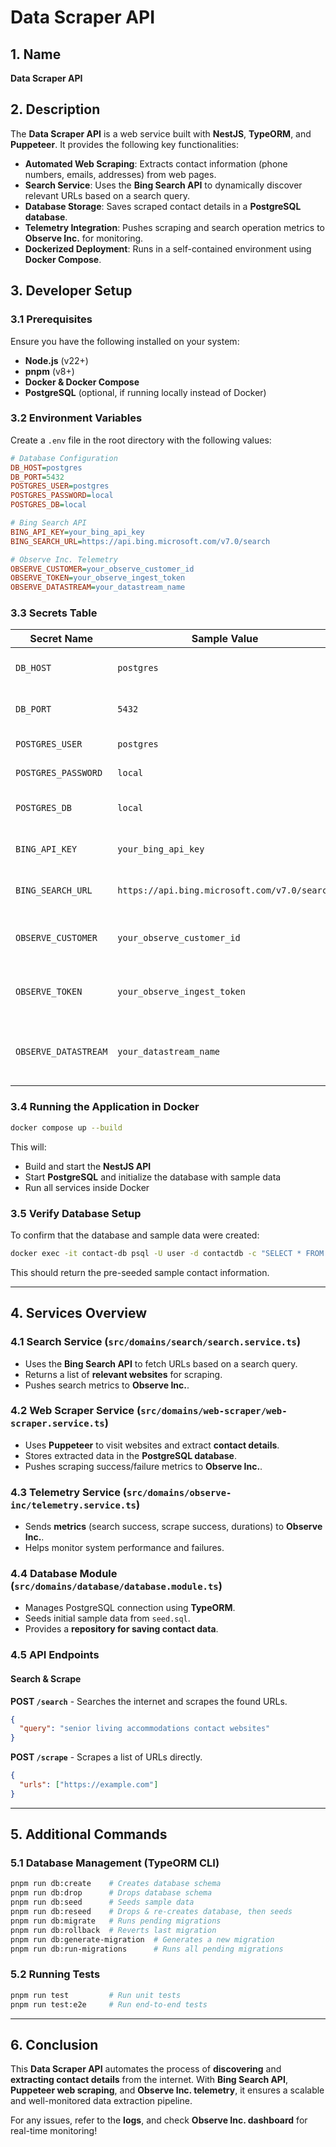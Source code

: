 # **Data Scraper API**

## **1. Name**
**Data Scraper API**

## **2. Description**
The **Data Scraper API** is a web service built with **NestJS**, **TypeORM**, and **Puppeteer**. It provides the following key functionalities:

- **Automated Web Scraping**: Extracts contact information (phone numbers, emails, addresses) from web pages.
- **Search Service**: Uses the **Bing Search API** to dynamically discover relevant URLs based on a search query.
- **Database Storage**: Saves scraped contact details in a **PostgreSQL database**.
- **Telemetry Integration**: Pushes scraping and search operation metrics to **Observe Inc.** for monitoring.
- **Dockerized Deployment**: Runs in a self-contained environment using **Docker Compose**.

## **3. Developer Setup**

### **3.1 Prerequisites**
Ensure you have the following installed on your system:
- **Node.js** (v22+)
- **pnpm** (v8+)
- **Docker & Docker Compose**
- **PostgreSQL** (optional, if running locally instead of Docker)

### **3.2 Environment Variables**
Create a `.env` file in the root directory with the following values:

```ini
# Database Configuration
DB_HOST=postgres
DB_PORT=5432
POSTGRES_USER=postgres
POSTGRES_PASSWORD=local
POSTGRES_DB=local

# Bing Search API
BING_API_KEY=your_bing_api_key
BING_SEARCH_URL=https://api.bing.microsoft.com/v7.0/search

# Observe Inc. Telemetry
OBSERVE_CUSTOMER=your_observe_customer_id
OBSERVE_TOKEN=your_observe_ingest_token
OBSERVE_DATASTREAM=your_datastream_name
```

### **3.3 Secrets Table**

| Secret Name           | Sample Value                                 | Description                                      |
|----------------------|----------------------------------------------|--------------------------------------------------|
| `DB_HOST`           | `postgres`                                   | PostgreSQL database host                         |
| `DB_PORT`           | `5432`                                       | PostgreSQL database port                         |
| `POSTGRES_USER`     | `postgres`                                   | PostgreSQL username                              |
| `POSTGRES_PASSWORD` | `local`                                      | PostgreSQL password                              |
| `POSTGRES_DB`       | `local`                                      | PostgreSQL database name                         |
| `BING_API_KEY`      | `your_bing_api_key`                          | API key for Bing Search API                      |
| `BING_SEARCH_URL`   | `https://api.bing.microsoft.com/v7.0/search` | Bing Search API endpoint                        |
| `OBSERVE_CUSTOMER`  | `your_observe_customer_id`                   | Observe Inc. customer ID                         |
| `OBSERVE_TOKEN`     | `your_observe_ingest_token`                  | Observe Inc. API token for telemetry            |
| `OBSERVE_DATASTREAM`| `your_datastream_name`                       | Observe Inc. datastream for telemetry           |

### **3.4 Running the Application in Docker**
```bash
docker compose up --build
```
This will:
- Build and start the **NestJS API**
- Start **PostgreSQL** and initialize the database with sample data
- Run all services inside Docker

### **3.5 Verify Database Setup**
To confirm that the database and sample data were created:
```bash
docker exec -it contact-db psql -U user -d contactdb -c "SELECT * FROM \"contact-info\";"
```
This should return the pre-seeded sample contact information.

---

## **4. Services Overview**

### **4.1 Search Service** (`src/domains/search/search.service.ts`)
- Uses the **Bing Search API** to fetch URLs based on a search query.
- Returns a list of **relevant websites** for scraping.
- Pushes search metrics to **Observe Inc.**.

### **4.2 Web Scraper Service** (`src/domains/web-scraper/web-scraper.service.ts`)
- Uses **Puppeteer** to visit websites and extract **contact details**.
- Stores extracted data in the **PostgreSQL database**.
- Pushes scraping success/failure metrics to **Observe Inc.**.

### **4.3 Telemetry Service** (`src/domains/observe-inc/telemetry.service.ts`)
- Sends **metrics** (search success, scrape success, durations) to **Observe Inc.**.
- Helps monitor system performance and failures.

### **4.4 Database Module** (`src/domains/database/database.module.ts`)
- Manages PostgreSQL connection using **TypeORM**.
- Seeds initial sample data from `seed.sql`.
- Provides a **repository for saving contact data**.

### **4.5 API Endpoints**

#### **Search & Scrape**
**POST `/search`** - Searches the internet and scrapes the found URLs.
```json
{
  "query": "senior living accommodations contact websites"
}
```

**POST `/scrape`** - Scrapes a list of URLs directly.
```json
{
  "urls": ["https://example.com"]
}
```

---

## **5. Additional Commands**

### **5.1 Database Management (TypeORM CLI)**
```bash
pnpm run db:create    # Creates database schema
pnpm run db:drop      # Drops database schema
pnpm run db:seed      # Seeds sample data
pnpm run db:reseed    # Drops & re-creates database, then seeds
pnpm run db:migrate   # Runs pending migrations
pnpm run db:rollback  # Reverts last migration
pnpm run db:generate-migration  # Generates a new migration
pnpm run db:run-migrations      # Runs all pending migrations
```

### **5.2 Running Tests**
```bash
pnpm run test         # Run unit tests
pnpm run test:e2e     # Run end-to-end tests
```

---

## **6. Conclusion**
This **Data Scraper API** automates the process of **discovering** and **extracting contact details** from the internet. With **Bing Search API**, **Puppeteer web scraping**, and **Observe Inc. telemetry**, it ensures a scalable and well-monitored data extraction pipeline.

For any issues, refer to the **logs**, and check **Observe Inc. dashboard** for real-time monitoring!

